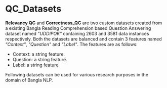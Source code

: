 # QC_Datasets
**Relevancy QC** and **Correctness_QC** are two custom datasets created from a existing Bangla Reading Comprehension based Question Answering dataset named *"UDDIPOK"* containing 2603 and 3581 data instances respectively. Both the datasets are balanced and contain 3 features named *"Context"*, *"Question"* and *"Label"*. The features are as follows:

* Context: a string feature.
* Question: a string feature.
* Label: a string feature
  
Following datasets can be used for various research purposes in the domain of Bangla NLP.
